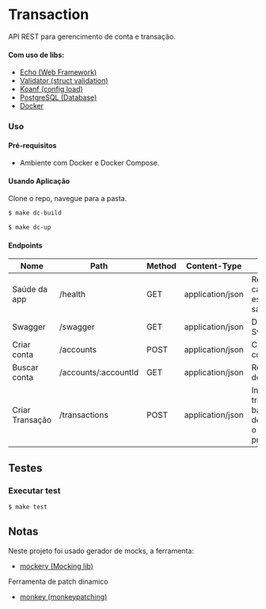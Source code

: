 # Transaction

API REST para gerencimento de conta e transação.

#### Com uso de libs:

* [Echo (Web Framework)](https://github.com/labstack/echo)
* [Validator (struct validation)](https://github.com/go-playground/validator)
* [Koanf (config load)](https://github.com/knadh/koanf)
* [PostgreSQL (Database)](https://www.postgresql.org/)
* [Docker](https://www.docker.com/)


### Uso

#### Pré-requisitos

* Ambiente com Docker e Docker Compose.

#### Usando Aplicação
Clone o repo, navegue para a pasta.

```bash
$ make dc-build
```
```bash
$ make dc-up
```


#### Endpoints


| Nome | Path | Method | Content-Type | Descrição |
| ------ | ------ | ------ | ------ | ------ |
| Saúde da app| /health | GET | application/json | Retorna Ok caso a app esteja saudável. |
| Swagger| /swagger | GET | application/json | Documentação Swaager. |
| Criar conta| /accounts | POST | application/json | Cria uma nova conta. |
| Buscar conta| /accounts/:accountId | GET | application/json | Retorna dados de uma conta. |
| Criar Transação | /transactions | POST | application/json | Insere uma transação na base de dados de acordo com o layout proposto. |

## Testes

### Executar test
```bash
$ make test
```

## Notas

Neste projeto foi usado gerador de mocks, a ferramenta: 
* [mockery (Mocking lib)](https://github.com/vektra/mockery)

Ferramenta de patch dinamico
* [monkey (monkeypatching)](https://github.com/bouk/monkey)